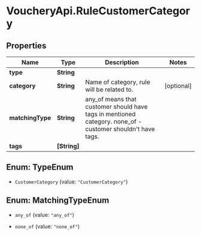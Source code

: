 # VoucheryApi.RuleCustomerCategory

## Properties

Name | Type | Description | Notes
------------ | ------------- | ------------- | -------------
**type** | **String** |  | 
**category** | **String** | Name of category, rule will be related to. | [optional] 
**matchingType** | **String** | any_of means that customer should have tags in mentioned category. none_of - customer shouldn&#39;t have tags. | 
**tags** | **[String]** |  | 



## Enum: TypeEnum


* `CustomerCategory` (value: `"CustomerCategory"`)





## Enum: MatchingTypeEnum


* `any_of` (value: `"any_of"`)

* `none_of` (value: `"none_of"`)




